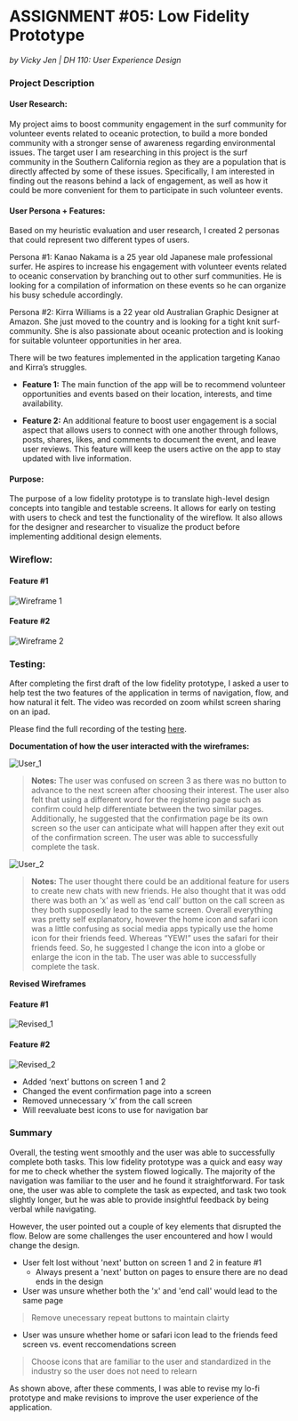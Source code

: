 # ASSIGNMENT #05: Low Fidelity Prototype
_by Vicky Jen | DH 110: User Experience Design_


### Project Description


#### User Research:
My project aims to boost community engagement in the surf community for volunteer events related to oceanic protection, to build a more bonded community with a stronger sense of awareness regarding environmental issues. The target user I am researching in this project is the surf community in the Southern California region as they are a population that is directly affected by some of these issues. Specifically, I am interested in finding out the reasons behind a lack of engagement, as well as how it could be more convenient for them to participate in such volunteer events. 


#### User Persona + Features:
Based on my heuristic evaluation and user research, I created 2 personas that could represent two different types of users. 


Persona #1: Kanao Nakama is a 25 year old Japanese male professional surfer. He aspires to increase his engagement with volunteer events related to oceanic conservation by branching out to other surf communities. He is looking for a compilation of information on these events so he can organize his busy schedule accordingly.


Persona #2: Kirra Williams is a 22 year old Australian Graphic Designer at Amazon. She just moved to the country and is looking for a tight knit surf-community. She is also passionate about oceanic protection and is looking for suitable volunteer opportunities in her area. 


There will be two features implemented in the application targeting Kanao and Kirra’s struggles. 


- **Feature 1:** The main function of the app will be to recommend volunteer opportunities and events based on their location, interests, and time availability. 


- **Feature 2:** An additional feature to boost user engagement is a social aspect that allows users to connect with one another through follows, posts, shares, likes, and comments to document the event, and leave user reviews. This feature will keep the users active on the app to stay updated with live information. 


#### Purpose:
The purpose of a low fidelity prototype is to translate high-level design concepts into tangible and testable screens. It allows for early on testing with users to check and test the functionality of the wireflow. It also allows for the designer and researcher to visualize the product before implementing additional design elements. 

### Wireflow:

#### Feature #1
![Wireframe 1](./images/Wireframe_1.png)
#### Feature #2
![Wireframe 2](./images/Wireframe_2.png)


### Testing:
After completing the first draft of the low fidelity prototype, I asked a user to help test the two features of the application in terms of navigation, flow, and how natural it felt. The video was recorded on zoom whilst screen sharing on an ipad.


Please find the full recording of the testing [here](https://drive.google.com/file/d/1thi95iwfNH1Rjo90ijREl1spQg0qQb9l/view?usp=sharing). 


**Documentation of how the user interacted with the wireframes:**


![User_1](./images/User_1.png)


> **Notes:** The user was confused on screen 3 as there was no button to advance to the next screen after choosing their interest. The user also felt that using a different word for the registering page such as confirm could help differentiate between the two similar pages. Additionally, he suggested that the confirmation page be its own screen so the user can anticipate what will happen after they exit out of the confirmation screen. The user was able to successfully complete the task.


![User_2](./images/User_2.png)


> **Notes:** The user thought there could be an additional feature for users to create new chats with new friends. He also thought that it was odd there was both an ‘x’ as well as ‘end call’ button on the call screen as they both supposedly lead to the same screen. Overall everything was pretty self explanatory, however the home icon and safari icon was a little confusing as social media apps typically use the home icon for their friends feed. Whereas “YEW!” uses the safari for their friends feed. So, he suggested I change the icon into a globe or enlarge the icon in the tab. The user was able to successfully complete the task.


**Revised Wireframes**

#### Feature #1
![Revised_1](./images/Revised_1.png)

#### Feature #2
![Revised_2](./images/Revised_2.png)

- Added ‘next’ buttons on screen 1 and 2 
- Changed the event confirmation page into a screen
- Removed unnecessary ‘x’ from the call screen
- Will reevaluate best icons to use for navigation bar

### Summary

Overall, the testing went smoothly and the user was able to successfully complete both tasks. This low fidelity prototype was a quick and easy way for me to check whether the system flowed logically. The majority of the navigation was familiar to the user and he found it straightforward. For task one, the user was able to complete the task as expected, and task two took slightly longer, but he was able to provide insightful feedback by being verbal while navigating. 

However, the user pointed out a couple of key elements that disrupted the flow. Below are some challenges the user encountered and how I would change the design.

- User felt lost without 'next' button on screen 1 and 2 in feature #1
  - Always present a 'next' button on pages to ensure there are no dead ends in the design
- User was unsure whether both the 'x' and 'end call' would lead to the same page
> Remove unecessary repeat buttons to maintain clairty
- User was unsure whether home or safari icon lead to the friends feed screen vs. event reccomendations screen
> Choose icons that are familiar to the user and standardized in the industry so the user does not need to relearn 

As shown above, after these comments, I was able to revise my lo-fi prototype and make revisions to improve the user experience of the application. 



